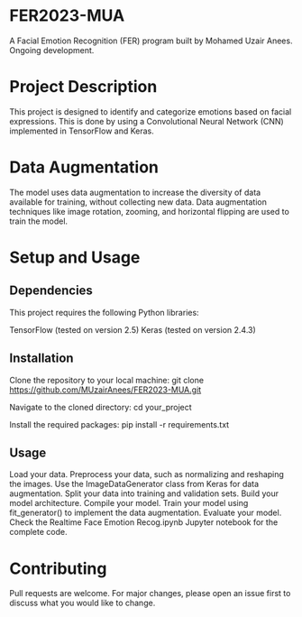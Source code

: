 # FER2023-MUA
A Facial Emotion Recognition (FER) program built by Mohamed Uzair Anees. Ongoing development. 

# Project Description
This project is designed to identify and categorize emotions based on facial expressions. This is done by using a Convolutional Neural Network (CNN) implemented in TensorFlow and Keras.

# Data Augmentation
The model uses data augmentation to increase the diversity of data available for training, without collecting new data. Data augmentation techniques like image rotation, zooming, and horizontal flipping are used to train the model.

# Setup and Usage
## Dependencies

This project requires the following Python libraries:

TensorFlow (tested on version 2.5)
Keras (tested on version 2.4.3)

## Installation

Clone the repository to your local machine:
git clone https://github.com/MUzairAnees/FER2023-MUA.git

Navigate to the cloned directory:
cd your_project

Install the required packages:
pip install -r requirements.txt

## Usage

Load your data.
Preprocess your data, such as normalizing and reshaping the images.
Use the ImageDataGenerator class from Keras for data augmentation.
Split your data into training and validation sets.
Build your model architecture.
Compile your model.
Train your model using fit_generator() to implement the data augmentation.
Evaluate your model.
Check the Realtime Face Emotion Recog.ipynb Jupyter notebook for the complete code.

# Contributing
Pull requests are welcome. For major changes, please open an issue first to discuss what you would like to change.
